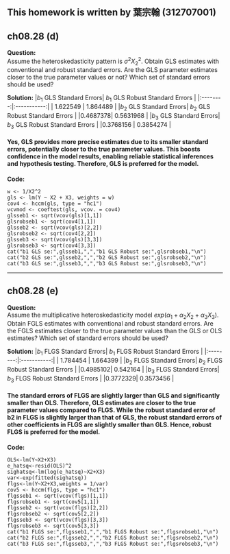 #
## This homework is written by  葉宗翰 (312707001)
## ch08.28 (d)
**Question:**\
Assume the heteroskedasticity pattern is $\sigma^2X_2^2$. Obtain GLS estimates with conventional and
robust standard errors. Are the GLS parameter estimates closer to the true parameter values or
not? Which set of standard errors should be used?

**Solution:**
|$b_1$ GLS Standard Errors| $b_1$ GLS Robust Standard Errors |
|:--------:|:-----------:|
| 1.622549 | 1.864489  |
|$b_2$ GLS Standard Errors| $b_2$ GLS Robust Standard Errors |
|0.4687378|  0.5631968 |
|$b_3$ GLS Standard Errors| $b_3$ GLS Robust Standard Errors |
|0.3768156 | 0.3854274 |
#### Yes, GLS provides more precise estimates due to its smaller standard errors, potentially closer to the true parameter values. This boosts confidence in the model results, enabling reliable statistical inferences and hypothesis testing. Therefore, GLS is preferred for the model.

**Code:**
```
w <- 1/X2^2
gls <- lm(Y ~ X2 + X3, weights = w)
cov4 <- hccm(gls, type = "hc1")
vcvmod <- coeftest(gls, vcov. = cov4)
glsseb1 <- sqrt(vcov(gls)[1,1])
glsrobseb1 <- sqrt(cov4[1,1])
glsseb2 <- sqrt(vcov(gls)[2,2])
glsrobseb2 <- sqrt(cov4[2,2])
glsseb3 <- sqrt(vcov(gls)[3,3])
glsrobseb3 <- sqrt(cov4[3,3])
cat("b1 GLS se:",glsseb1,",","b1 GLS Robust se:",glsrobseb1,"\n")
cat("b2 GLS se:",glsseb2,",","b2 GLS Robust se:",glsrobseb2,"\n")
cat("b3 GLS se:",glsseb3,",","b3 GLS Robust se:",glsrobseb3,"\n")
```
---
## ch08.28 (e)
**Question:**\
Assume the multiplicative heteroskedasticity model $exp(α_1 + α_2X_2 + α_3X_3)$. Obtain FGLS
estimates with conventional and robust standard errors. Are the FGLS estimates closer to the
true parameter values than the GLS or OLS estimates? Which set of standard errors should
be used?

**Solution:**
|$b_1$ FLGS Standard Errors| $b_1$ FLGS Robust Standard Errors |
|:--------:|:-----------:|
| 1.784454 | 1.664399 |
|$b_2$ FLGS Standard Errors| $b_2$ FLGS Robust Standard Errors |
|0.4985102|  0.542164  |
|$b_3$ FLGS Standard Errors| $b_3$ FLGS Robust Standard Errors |
|0.3772329| 0.3573456 |

#### The standard errors of FLGS are slightly larger than GLS and significantly smaller than OLS. Therefore, GLS estimates are closer to the true parameter values compared to FLGS. While the robust standard error of b2 in FLGS is slightly larger than that of GLS, the robust standard errors of other coefficients in FLGS are slightly smaller than GLS. Hence, robust FLGS is preferred for the model.

**Code:**

```
OLS<-lm(Y~X2+X3)
e_hatsq<-resid(OLS)^2
sighatsq<-lm(log(e_hatsq)~X2+X3)
var<-exp(fitted(sighatsq))
flgs<-lm(Y~X2+X3,weights = 1/var)
cov5 <- hccm(flgs, type = "hc1")
flgsseb1 <- sqrt(vcov(flgs)[1,1])
flgsrobseb1 <- sqrt(cov5[1,1])
flgsseb2 <- sqrt(vcov(flgs)[2,2])
flgsrobseb2 <- sqrt(cov5[2,2])
flgsseb3 <- sqrt(vcov(flgs)[3,3])
flgsrobseb3 <- sqrt(cov5[3,3])
cat("b1 FLGS se:",flgsseb1,",","b1 FLGS Robust se:",flgsrobseb1,"\n")
cat("b2 FLGS se:",flgsseb2,",","b2 FLGS Robust se:",flgsrobseb2,"\n")
cat("b3 FLGS se:",flgsseb3,",","b3 FLGS Robust se:",flgsrobseb3,"\n")
```
